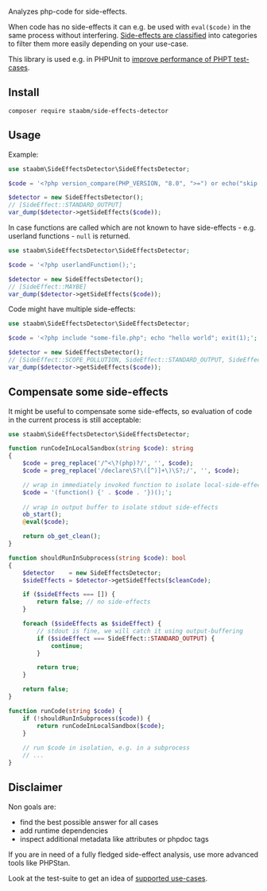 Analyzes php-code for side-effects.

When code has no side-effects it can e.g. be used with `eval($code)` in the same process without interfering.
[Side-effects are classified](https://github.com/staabm/side-effects-detector/blob/main/lib/SideEffect.php) into categories to filter them more easily depending on your use-case.

This library is used e.g. in PHPUnit to [improve performance of PHPT test-cases](https://staabm.github.io/2024/10/19/phpunit-codesprint-munich.html).

## Install

`composer require staabm/side-effects-detector`

## Usage

Example:

```php
use staabm\SideEffectsDetector\SideEffectsDetector;

$code = '<?php version_compare(PHP_VERSION, "8.0", ">=") or echo("skip because attributes are only available since PHP 8.0");';

$detector = new SideEffectsDetector();
// [SideEffect::STANDARD_OUTPUT]
var_dump($detector->getSideEffects($code));
```

In case functions are called which are not known to have side-effects - e.g. userland functions - `null` is returned.

```php
use staabm\SideEffectsDetector\SideEffectsDetector;

$code = '<?php userlandFunction();';

$detector = new SideEffectsDetector();
// [SideEffect::MAYBE]
var_dump($detector->getSideEffects($code));
```

Code might have multiple side-effects:

```php
use staabm\SideEffectsDetector\SideEffectsDetector;

$code = '<?php include "some-file.php"; echo "hello world"; exit(1);';

$detector = new SideEffectsDetector();
// [SideEffect::SCOPE_POLLUTION, SideEffect::STANDARD_OUTPUT, SideEffect::PROCESS_EXIT]
var_dump($detector->getSideEffects($code));
```

## Compensate some side-effects

It might be useful to compensate some side-effects, so evaluation of code in the current process is still acceptable:

```php
use staabm\SideEffectsDetector\SideEffectsDetector;

function runCodeInLocalSandbox(string $code): string
{
    $code = preg_replace('/^<\?(php)?/', '', $code);
    $code = preg_replace('/declare\S?\([^)]+\)\S?;/', '', $code);

    // wrap in immediately invoked function to isolate local-side-effects of $code from our own process
    $code = '(function() {' . $code . '})();';
    
    // wrap in output buffer to isolate stdout side-effects
    ob_start();
    @eval($code);

    return ob_get_clean();
}

function shouldRunInSubprocess(string $code): bool
{
    $detector    = new SideEffectsDetector;
    $sideEffects = $detector->getSideEffects($cleanCode);

    if ($sideEffects === []) {
        return false; // no side-effects
    }

    foreach ($sideEffects as $sideEffect) {
        // stdout is fine, we will catch it using output-buffering
        if ($sideEffect === SideEffect::STANDARD_OUTPUT) {
            continue;
        }

        return true;
    }

    return false;
}

function runCode(string $code) {
    if (!shouldRunInSubprocess($code)) {
        return runCodeInLocalSandbox($code);
    }
    
    // run $code in isolation, e.g. in a subprocess
    // ...
}
```


## Disclaimer

Non goals are:
- find the best possible answer for all cases
- add runtime dependencies
- inspect additional metadata like attributes or phpdoc tags

If you are in need of a fully fledged side-effect analysis, use more advanced tools like PHPStan.

Look at the test-suite to get an idea of [supported use-cases](https://github.com/staabm/side-effects-detector/blob/main/tests/SideEffectsDetectorTest.php).
